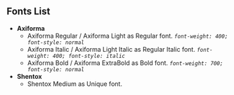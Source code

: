 ## Fonts List
- __Axiforma__
  - Axiforma Regular / Axiforma Light as Regular font. *`font-weight: 400; font-style: normal`*
  - Axiforma Italic / Axiforma Light Italic as Regular Italic font. *`font-weight: 400; font-style: italic`*
  - Axiforma Bold / Axiforma ExtraBold as Bold font. *`font-weight: 700; font-style: normal`*
- __Shentox__
  - Shentox Medium as Unique font.
